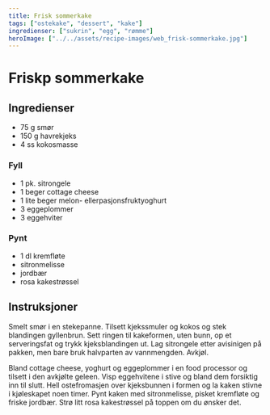 ```yaml
---
title: Frisk sommerkake
tags: ["ostekake", "dessert", "kake"]
ingredienser: ["sukrin", "egg", "rømme"]
heroImage: ["../../assets/recipe-images/web_frisk-sommerkake.jpg"]
---
```


# Friskp sommerkake

## Ingredienser

- 75 g smør
- 150 g havrekjeks
- 4 ss kokosmasse

### Fyll

- 1 pk. sitrongele
- 1 beger cottage cheese
- 1 lite beger melon- ellerpasjonsfruktyoghurt
- 3 eggeplommer
- 3 eggehviter

### Pynt

- 1 dl kremfløte
- sitronmelisse
- jordbær
- rosa kakestrøssel

## Instruksjoner

Smelt smør i en stekepanne. Tilsett kjekssmuler og kokos og stek blandingen gyllenbrun. Sett ringen til kakeformen, uten bunn, op et serveringsfat og trykk kjeksblandingen ut. Lag sitrongele etter avisinigen på pakken, men bare bruk halvparten av vannmengden. Avkjøl.

Bland cottage cheese, yoghurt og eggeplommer i en food processor og tilsett i den avkjølte geleen. Visp eggehvitene i stive og bland dem forsiktig inn til slutt. Hell ostefromasjen over kjeksbunnen i formen og la kaken stivne i kjøleskapet noen timer. Pynt kaken med sitronmelisse, pisket kremfløte og friske jordbær. Strø litt rosa kakestrøssel på toppen om du ønsker det.
